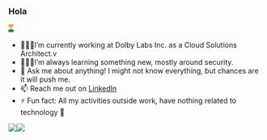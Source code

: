 ### Hola 
<span class="flag-icon flag-icon-ind"><img src="https://raw.githubusercontent.com/alexsobolenko/flag-icons/master/flags/1x1/ind.svg" width="10" height="15"/></span> <span class="flag-icon flag-icon-deu"></span>

- 👨🏻‍💻I’m currently working at Dolby Labs Inc. as a Cloud Solutions Architect.v
- 🙇🏻‍♂️I’m always learning something new, mostly around security.
- 💬 Ask me about anything! I might not know everything, but chances are it will push me.
- 📫 Reach me out on [LinkedIn](https://www.linkedin.com/in/chaudharyvineet9/)
- ⚡ Fun fact: All my activities outside work, have nothing related to technology 🤣

<div>
  <div>
    <img align="left" src="https://github-readme-stats.vercel.app/api?username=chaudharyvineet&show_icons=true&theme=dracula&count_private=true" />
  </div>
  <div>
    <img align="left" src="https://github-readme-stats.vercel.app/api/top-langs/?username=chaudharyvineet&layout=compact&theme=dracula&count_private=true" />
  </div>
</div>

